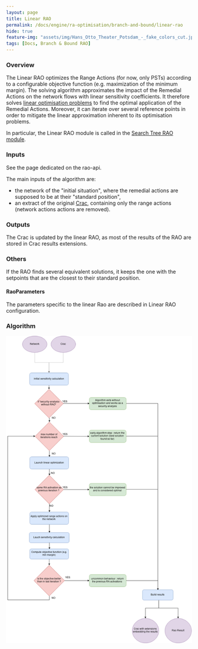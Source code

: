 ```yaml
---
layout: page
title: Linear RAO
permalink: /docs/engine/ra-optimisation/branch-and-bound/linear-rao
hide: true
feature-img: "assets/img/Hans_Otto_Theater_Potsdam_-_fake_colors_cut.jpg"
tags: [Docs, Branch & Bound RAO]
---
```


### Overview

The Linear RAO optimizes the Range Actions (for now, only PSTs) according to a configurable objective function (e.g. maximization of the minimum margin). The solving algorithm approximates the impact of the Remedial Actions on the network flows with linear sensitivity coefficients. It therefore solves [linear optimisation problems](/docs/engine/ra-optimisation/branch-and-bound/linear-optimisation-problem) to find the optimal application of the Remedial Actions. Moreover, it can iterate over several reference points in order to mitigate the linear approximation inherent to its optimisation problems.

In particular, the Linear RAO module is called in the [Search Tree RAO module](/docs/engine/ra-optimisation/branch-and-bound/search-tree-rao).

### Inputs

See the page dedicated on the rao-api.

The main inputs of the algorithm are:
- the network of the "initial situation", where the remedial actions are supposed to be at their "standard position",
- an extract of the original [Crac](/docs/data/crac), containing only the range actions (network actions actions are removed).

### Outputs

The Crac is updated by the linear RAO, as most of the results of the RAO are stored in Crac results extensions.

### Others

If the RAO finds several equivalent solutions, it keeps the one with the setpoints that are the closest to their standard position.

#### RaoParameters

The parameters specific to the linear Rao are described in Linear RAO configuration.

### Algorithm

![Linear RAO algorithm](/assets/img/linear-rao-algo.png)

